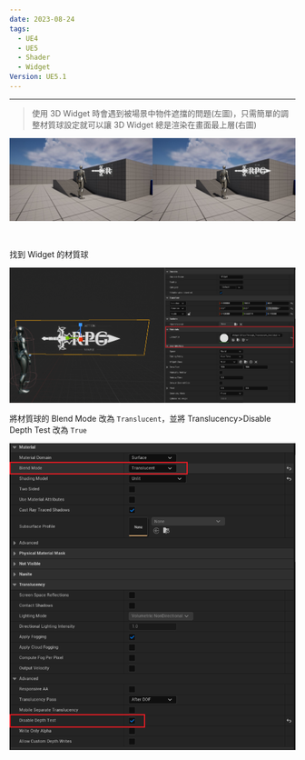 ```yaml
---
date: 2023-08-24
tags:
  - UE4
  - UE5
  - Shader
  - Widget
Version: UE5.1
---
```

---
> 使用 3D Widget 時會遇到被場景中物件遮擋的問題(左圖)，只需簡單的調整材質球設定就可以讓 3D Widget 總是渲染在畫面最上層(右圖)

![20230824_15452154](https://raw.githubusercontent.com/agin0634/DuriShen_DevNote/main/Archives/Images/20230824_15452154.jpg)

<br>

找到 Widget 的材質球

![20230824_3257485315](https://raw.githubusercontent.com/agin0634/DuriShen_DevNote/main/Archives/Images/20230824_3257485315.png)

將材質球的 Blend Mode 改為 `Translucent`，並將 Translucency>Disable Depth Test 改為 `True`

![20230824_2478465245](https://raw.githubusercontent.com/agin0634/DuriShen_DevNote/main/Archives/Images/20230824_2478465245.png)